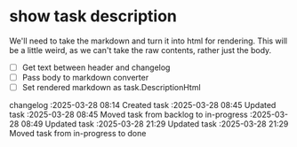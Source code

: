 show task description
===

We'll need to take the markdown and turn it into html for rendering.
This will be a little weird, as we can't take the raw contents, rather just the body.

- [ ] Get text between header and changelog
- [ ] Pass body to markdown converter
- [ ] Set rendered markdown as task.DescriptionHtml

changelog
:2025-03-28 08:14	Created task
:2025-03-28 08:45	Updated task
:2025-03-28 08:45	Moved task from backlog to in-progress
:2025-03-28 08:49	Updated task
:2025-03-28 21:29	Updated task
:2025-03-28 21:29	Moved task from in-progress to done